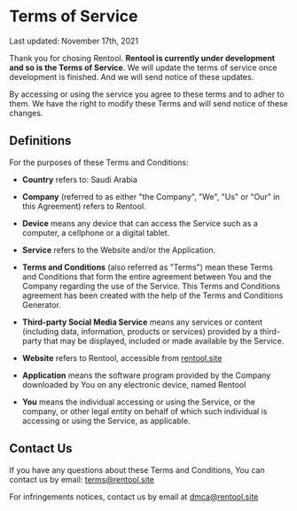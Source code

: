 # Terms of Service
Last updated: November 17th, 2021

Thank you for chosing Rentool. **Rentool is currently under development and so is the Terms of Service**. We will update the terms of service once development is finished. And we will send notice of these updates.

By accessing or using the service you agree to these terms and to adher to them. We have the right to modify these Terms and will send notice of these changes.

## Definitions
For the purposes of these Terms and Conditions:
- **Country** refers to: Saudi Arabia

- **Company** (referred to as either "the Company", "We", "Us" or "Our" in this Agreement) refers to Rentool.

- **Device** means any device that can access the Service such as a computer, a cellphone or a digital tablet.

- **Service** refers to the Website and/or the Application.

- **Terms and Conditions** (also referred as "Terms") mean these Terms and Conditions that form the entire agreement between You and the Company regarding the use of the Service. This Terms and Conditions agreement has been created with the help of the Terms and Conditions Generator.

- **Third-party Social Media Service** means any services or content (including data, information, products or services) provided by a third-party that may be displayed, included or made available by the Service.

- **Website** refers to Rentool, accessible from [rentool.site](https://rentool.site)

- **Application** means the software program provided by the Company downloaded by You on any electronic device, named Rentool

- **You** means the individual accessing or using the Service, or the company, or other legal entity on behalf of which such individual is accessing or using the Service, as applicable.

## Contact Us
If you have any questions about these Terms and Conditions, You can contact us by email: terms@rentool.site

For infringements notices, contact us by email at dmca@rentool.site